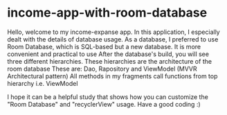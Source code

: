# income-app-with-room-database
Hello, welcome to my income-expanse app. 
In this application, I especially dealt with the details of database usage.
As a database, I preferred to use Room Database, which is SQL-based but a new database. It is more convenient and practical to use
After the database's build, you will see three different hierarchies. These hierarchies are the architecture of the room database
These are: Dao, Rapository and ViewModel (MVVR Architectural pattern)
All methods in my fragments call functions from top hierarchy i.e. ViewModel

I hope it can be a helpful study that shows how you can customize the "Room Database" and "recyclerView" usage. 
Have a good coding :)
